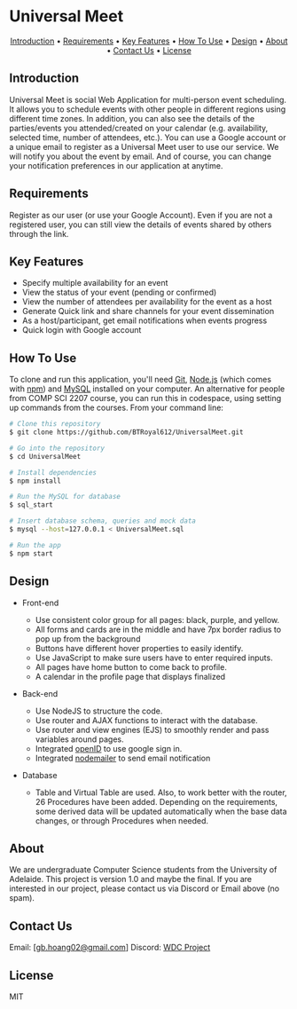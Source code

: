 # Universal Meet

<p align="center">
  <a href="#introduction">Introduction</a> •
  <a href="#requirements">Requirements</a> •
  <a href="#key-features">Key Features</a> •
  <a href="#how-to-use">How To Use</a> •
  <a href="#design">Design</a> •
  <a href="#about">About</a> •
  <a href="#contact-us">Contact Us</a> •
  <a href="#license">License</a>
</p>


## Introduction
Universal Meet is social Web Application for multi-person event scheduling. It allows you to schedule events with other people in different regions using different time zones. In addition, you can also see the details of the parties/events you attended/created on your calendar (e.g. availability, selected time, number of attendees, etc.). You can use a Google account or a unique email to register as a Universal Meet user to use our service. We will notify you about the event by email. And of course, you can change your notification preferences in our application at anytime.


## Requirements
Register as our user (or use your Google Account). Even if you are not a registered user, you can still view the details of events shared by others through the link.


## Key Features
* Specify multiple availability for an event
* View the status of your event (pending or confirmed)
* View the number of attendees per availability for the event as a host
* Generate Quick link and share channels for your event dissemination
* As a host/participant, get email notifications when events progress
* Quick login with Google account


## How To Use

To clone and run this application, you'll need [Git](https://git-scm.com), [Node.js](https://nodejs.org/en/download/) (which comes with [npm](http://npmjs.com)) and [MySQL](https://www.mysql.com/) installed on your computer. An alternative for people from COMP SCI 2207 course, you can run this in codespace, using setting up commands from the courses. From your command line:

```bash
# Clone this repository
$ git clone https://github.com/BTRoyal612/UniversalMeet.git

# Go into the repository
$ cd UniversalMeet

# Install dependencies
$ npm install

# Run the MySQL for database
$ sql_start

# Insert database schema, queries and mock data
$ mysql --host=127.0.0.1 < UniversalMeet.sql

# Run the app
$ npm start
```


## Design

* Front-end
	- Use consistent color group for all pages: black, purple, and yellow.
	- All forms and cards are in the middle and have 7px border radius to pop up from the background
	- Buttons have different hover properties to easily identify.
	- Use JavaScript to make sure users have to enter required inputs.
	- All pages have home button to come back to profile.
	- A calendar in the profile page that displays finalized

* Back-end
	- Use NodeJS to structure the code. 
	- Use router and AJAX functions to interact with the database. 
	- Use router and view engines (EJS) to smoothly render and pass variables around pages.
	- Integrated [openID](https://openid.net/) to use google sign in.
	- Integrated [nodemailer](https://nodemailer.com/about/) to send email notification

* Database
	- Table and Virtual Table are used. Also, to work better with the router, 26 Procedures have been added. Depending on the requirements, some derived data will be updated automatically when the base data changes, or through Procedures when needed.
	

## About
We are undergraduate Computer Science students from the University of Adelaide. This project is version 1.0 and maybe the final. If you are interested in our project, please contact us via Discord or Email above (no spam).


## Contact Us
Email: [gb.hoang02@gmail.com]
Discord: [WDC Project](https://discord.gg/2Wcn7Bcw)


## License

MIT
